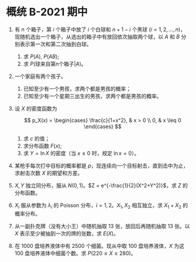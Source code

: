 # 概统 B-2021 期中

1. 有 $n$ 个箱子，第 $i$ 个箱子中放了 $i$ 个白球和 $n+1-i$ 个黑球 ($i = 1, 2, \ldots, n$)，现随机选出一个箱子，从选出的箱子中有放回依次抽取两个球，以 $A$ 和 $B$ 分别表示第一次和第二次抽到白球。

    1. 求 $P(A)$, $P(AB)$;
    2. 求 $P(\text{球来自第n个箱子}|A)$。

2. 一个家庭有两个孩子。

    1. 已知至少有一个男孩，求两个都是男孩的概率；
    2. 已知至少有一个星期三出生的男孩，求两个都是男孩的概率。

3. 设 $X$ 的密度函数为

    $$
    p_X(x) =
    \begin{cases}
    \frac{c}{1+x^2}, & x > 0 \\
    0, & x \leq 0
    \end{cases}
    $$

    1. 求 $c$ 的值；
    2. 求分布函数 $F(x)$;
    3. 求 $Y = \ln X$ 的密度（当 $x \leq 0$ 时，规定 $\ln x = 0$）。

4. 某枪手每次打中目标的概率都是 $p$，现连续向一个目标射击，直到击中为止，求射击次数 $X$ 的期望和方差。

5. $X, Y$ 独立同分布，服从 $N(0,1)$。$Z = e^{-\frac{1}{2}(X^2+Y^2)}$，求 $Z$ 的分布函数。

6. $X_i$ 服从参数为 $\lambda_i$ 的 Poisson 分布，$i = 1, 2$。$X_1, X_2$ 相互独立，求 $X_1 + X_2$ 的概率分布。

7. 从一副扑克牌（没有大小王）中随机抽取 13 张，放回后再随机抽取 13 张。以 $X$ 表示至少被抽到一次的牌的张数，求 $E(X)$。

8. 在 1000 盘培养液体中有 2500 个细菌。现从中取 100 盘培养液体，$X$ 为这 100 盘培养液体中细菌个数。求 $P(220 \le X \le 280)$。
